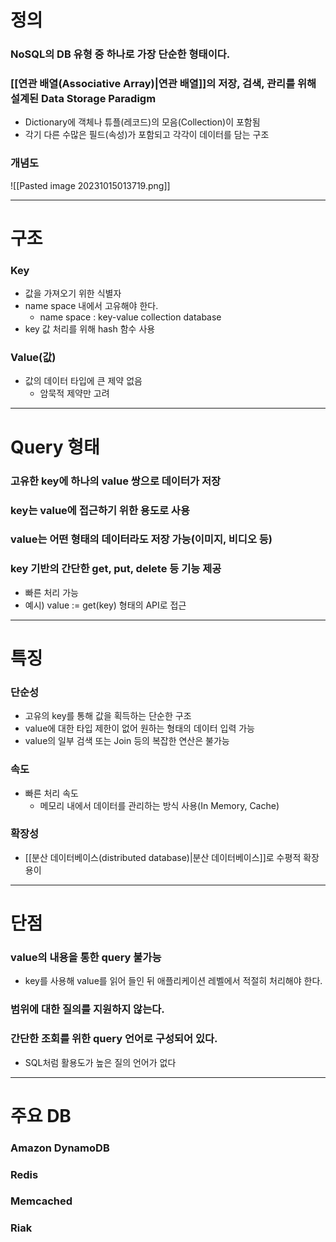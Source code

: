 # 정의
### NoSQL의 DB 유형 중 하나로 가장 단순한 형태이다.
### [[연관 배열(Associative Array)|연관 배열]]의 저장, 검색, 관리를 위해 설계된 Data Storage Paradigm
- Dictionary에 객체나 튜플(레코드)의 모음(Collection)이 포함됨
- 각기 다른 수많은 필드(속성)가 포함되고 각각이 데이터를 담는 구조
### 개념도
![[Pasted image 20231015013719.png]]

---

# 구조
### Key
- 값을 가져오기 위한 식별자
- name space 내에서 고유해야 한다.
	- name space : key-value collection database
- key 값 처리를 위해 hash 함수 사용
### Value(값)
- 값의 데이터 타입에 큰 제약 없음
	- 암묵적 제약만 고려

---

# Query 형태
### 고유한 key에 하나의 value 쌍으로 데이터가 저장
### key는 value에 접근하기 위한 용도로 사용
### value는 어떤 형태의 데이터라도 저장 가능(이미지, 비디오 등)
### key 기반의 간단한 get, put, delete 등 기능 제공
- 빠른 처리 가능
- 예시) value := get(key) 형태의 API로 접근

---

# 특징
### 단순성
- 고유의 key를 통해 값을 획득하는 단순한 구조
- value에 대한 타입 제한이 없어 원하는 형태의 데이터 입력 가능
- value의 일부 검색 또는 Join 등의 복잡한 연산은 불가능
### 속도
- 빠른 처리 속도
	- 메모리 내에서 데이터를 관리하는 방식 사용(In Memory, Cache)
### 확장성
- [[분산 데이터베이스(distributed database)|분산 데이터베이스]]로 수평적 확장 용이

---

# 단점
### value의 내용을 통한 query 불가능
- key를 사용해 value를 읽어 들인 뒤 애플리케이션 레벨에서 적절히 처리해야 한다.
### 범위에 대한 질의를 지원하지 않는다.
### 간단한 조회를 위한 query 언어로 구성되어 있다.
- SQL처럼 활용도가 높은 질의 언어가 없다

---

# 주요 DB
### Amazon DynamoDB
### Redis
### Memcached
### Riak